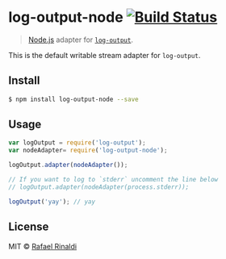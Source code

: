 # log-output-node [![Build Status](https://travis-ci.org/rafaelrinaldi/log-output-node.svg?branch=master)](https://travis-ci.org/rafaelrinaldi/log-output-node)

> [Node.js](https://nodejs.org) adapter for [`log-output`](http://github.com/rafaelrinaldi/log-output).

This is the default writable stream adapter for `log-output`.

## Install

```sh
$ npm install log-output-node --save
```

## Usage

```javascript
var logOutput = require('log-output');
var nodeAdapter= require('log-output-node');

logOutput.adapter(nodeAdapter());

// If you want to log to `stderr` uncomment the line below
// logOutput.adapter(nodeAdapter(process.stderr));

logOutput('yay'); // yay
```

## License

MIT © [Rafael Rinaldi](http://rinaldi.io)
